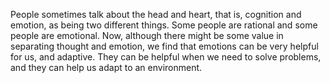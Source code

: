 People sometimes talk about the head and heart, that is, cognition and emotion,
as being two different things. Some people are rational and some people are
emotional. Now, although there might be some value in separating thought and
emotion, we find that emotions can be very helpful for us, and adaptive. They
can be helpful when we need to solve problems, and they can help us adapt to an
environment.

